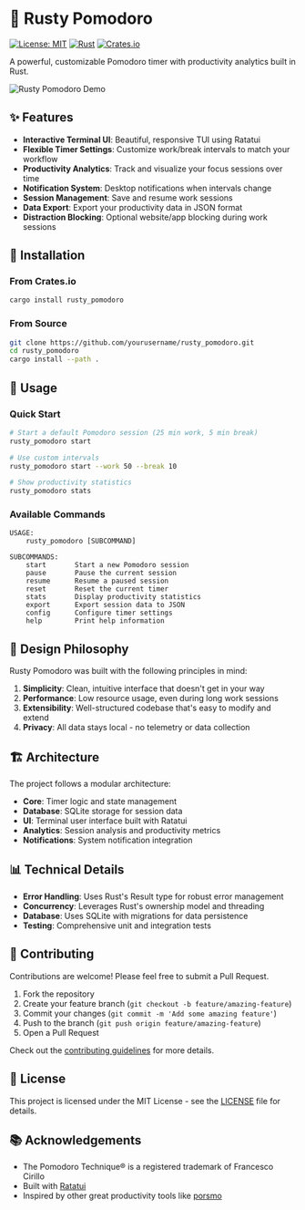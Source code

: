 # 🍅 Rusty Pomodoro

[![License: MIT](https://img.shields.io/badge/License-MIT-yellow.svg)](https://opensource.org/licenses/MIT)
[![Rust](https://github.com/yourusername/rusty_pomodoro/actions/workflows/rust.yml/badge.svg)](https://github.com/yourusername/rusty_pomodoro/actions/workflows/rust.yml)
[![Crates.io](https://img.shields.io/crates/v/rusty_pomodoro.svg)](https://crates.io/crates/rusty_pomodoro)

A powerful, customizable Pomodoro timer with productivity analytics built in Rust.

![Rusty Pomodoro Demo](screenshots/demo.gif)

## ✨ Features

- **Interactive Terminal UI**: Beautiful, responsive TUI using Ratatui
- **Flexible Timer Settings**: Customize work/break intervals to match your workflow
- **Productivity Analytics**: Track and visualize your focus sessions over time
- **Notification System**: Desktop notifications when intervals change
- **Session Management**: Save and resume work sessions
- **Data Export**: Export your productivity data in JSON format
- **Distraction Blocking**: Optional website/app blocking during work sessions

## 🚀 Installation

### From Crates.io

```bash
cargo install rusty_pomodoro
```

### From Source

```bash
git clone https://github.com/yourusername/rusty_pomodoro.git
cd rusty_pomodoro
cargo install --path .
```

## 🔧 Usage

### Quick Start

```bash
# Start a default Pomodoro session (25 min work, 5 min break)
rusty_pomodoro start

# Use custom intervals
rusty_pomodoro start --work 50 --break 10

# Show productivity statistics
rusty_pomodoro stats
```

### Available Commands

```
USAGE:
    rusty_pomodoro [SUBCOMMAND]

SUBCOMMANDS:
    start       Start a new Pomodoro session
    pause       Pause the current session
    resume      Resume a paused session
    reset       Reset the current timer
    stats       Display productivity statistics
    export      Export session data to JSON
    config      Configure timer settings
    help        Print help information
```

## 🧠 Design Philosophy

Rusty Pomodoro was built with the following principles in mind:

1. **Simplicity**: Clean, intuitive interface that doesn't get in your way
2. **Performance**: Low resource usage, even during long work sessions
3. **Extensibility**: Well-structured codebase that's easy to modify and extend
4. **Privacy**: All data stays local - no telemetry or data collection

## 🏗️ Architecture

The project follows a modular architecture:

- **Core**: Timer logic and state management
- **Database**: SQLite storage for session data
- **UI**: Terminal user interface built with Ratatui
- **Analytics**: Session analysis and productivity metrics
- **Notifications**: System notification integration

## 📊 Technical Details

- **Error Handling**: Uses Rust's Result type for robust error management
- **Concurrency**: Leverages Rust's ownership model and threading
- **Database**: Uses SQLite with migrations for data persistence
- **Testing**: Comprehensive unit and integration tests

## 🤝 Contributing

Contributions are welcome! Please feel free to submit a Pull Request.

1. Fork the repository
2. Create your feature branch (`git checkout -b feature/amazing-feature`)
3. Commit your changes (`git commit -m 'Add some amazing feature'`)
4. Push to the branch (`git push origin feature/amazing-feature`)
5. Open a Pull Request

Check out the [contributing guidelines](CONTRIBUTING.md) for more details.

## 📝 License

This project is licensed under the MIT License - see the [LICENSE](LICENSE) file for details.

## 📚 Acknowledgements

- The Pomodoro Technique® is a registered trademark of Francesco Cirillo
- Built with [Ratatui](https://github.com/tui-rs-revival/ratatui)
- Inspired by other great productivity tools like [porsmo](https://github.com/ColorCookie-dev/porsmo)
